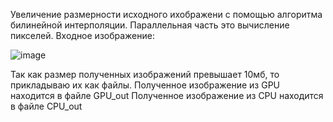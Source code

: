 Увеличение размерности исходного ихображени с помощью алгоритма билинейной интерполяции.
Параллельная часть это вычисление пикселей.
Входное изображение: 



![image](https://user-images.githubusercontent.com/49097229/208320486-26267752-01bf-4f6c-98e4-8e2a7e3d18d6.jpg)

Так как размер полученных изображений превышает 10мб, то прикладываю их как файлы.
Полученное изображение из GPU находится в файле GPU_out
Полученное изображение из CPU находится в файле CPU_out

